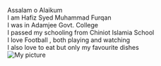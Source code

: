Assalam o Alaikum \
I am Hafiz Syed Muhammad Furqan \
I was in Adamjee Govt. College \
I passed my schooling from Chiniot Islamia School \
I love Football , both playing and watching \
I also love to eat but only my favourite dishes \
![My picture](https://media-mct1-1.cdn.whatsapp.net/v/t61.24694-24/427369929_790246862947018_770635431866716498_n.jpg?ccb=11-4&oh=01_Q5AaIDNO89lt-R-1Jggp6tTClaEvh3ZVrRN2bT-oNTDk551o&oe=66E5BF4D&_nc_sid=5e03e0&_nc_cat=110)
